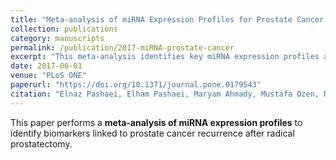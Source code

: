 ```yaml
---
title: "Meta-analysis of miRNA Expression Profiles for Prostate Cancer Recurrence following Radical Prostatectomy"
collection: publications
category: manuscripts
permalink: /publication/2017-miRNA-prostate-cancer
excerpt: "This meta-analysis identifies key miRNA expression profiles associated with prostate cancer recurrence after radical prostatectomy."
date: 2017-06-01
venue: "PLoS ONE"
paperurl: "https://doi.org/10.1371/journal.pone.0179543"
citation: "Elnaz Pashaei, Elham Pashaei, Maryam Ahmady, Mustafa Ozen, Nizamettin Aydin (2017). \"Meta-analysis of miRNA Expression Profiles for Prostate Cancer Recurrence following Radical Prostatectomy.\" <i>PLoS ONE</i>."
---
```


This paper performs a **meta-analysis of miRNA expression profiles** to identify biomarkers linked to prostate cancer recurrence after radical prostatectomy.
